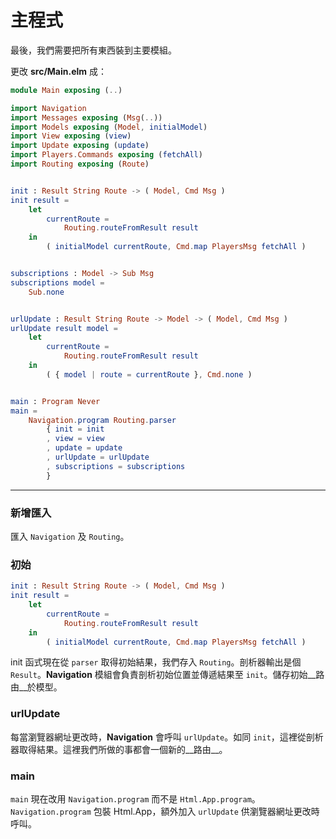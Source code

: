 # 主程式

最後，我們需要把所有東西裝到主要模組。

更改 __src/Main.elm__ 成：

```elm
module Main exposing (..)

import Navigation
import Messages exposing (Msg(..))
import Models exposing (Model, initialModel)
import View exposing (view)
import Update exposing (update)
import Players.Commands exposing (fetchAll)
import Routing exposing (Route)


init : Result String Route -> ( Model, Cmd Msg )
init result =
    let
        currentRoute =
            Routing.routeFromResult result
    in
        ( initialModel currentRoute, Cmd.map PlayersMsg fetchAll )


subscriptions : Model -> Sub Msg
subscriptions model =
    Sub.none


urlUpdate : Result String Route -> Model -> ( Model, Cmd Msg )
urlUpdate result model =
    let
        currentRoute =
            Routing.routeFromResult result
    in
        ( { model | route = currentRoute }, Cmd.none )


main : Program Never
main =
    Navigation.program Routing.parser
        { init = init
        , view = view
        , update = update
        , urlUpdate = urlUpdate
        , subscriptions = subscriptions
        }
```

---

### 新增匯入

匯入 `Navigation` 及 `Routing`。

### 初始

```elm
init : Result String Route -> ( Model, Cmd Msg )
init result =
    let
        currentRoute =
            Routing.routeFromResult result
    in
        ( initialModel currentRoute, Cmd.map PlayersMsg fetchAll )
```

init 函式現在從 `parser` 取得初始結果，我們存入 `Routing`。剖析器輸出是個 `Result`。__Navigation__ 模組會負責剖析初始位置並傳遞結果至 `init`。儲存初始__路由__於模型。

### urlUpdate

每當瀏覽器網址更改時，__Navigation__ 會呼叫 `urlUpdate`。如同 `init`，這裡從剖析器取得結果。這裡我們所做的事都會一個新的__路由__。

### main

`main` 現在改用 `Navigation.program` 而不是 `Html.App.program`。`Navigation.program` 包裝 Html.App，額外加入 `urlUpdate` 供瀏覽器網址更改時呼叫。
